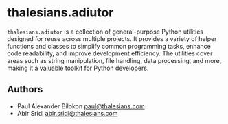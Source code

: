 # thalesians.adiutor

`thalesians.adiutor` is a collection of general-purpose Python utilities designed for reuse across multiple projects. It provides a variety of helper functions and classes to simplify common programming tasks, enhance code readability, and improve development efficiency. The utilities cover areas such as string manipulation, file handling, data processing, and more, making it a valuable toolkit for Python developers.

## Authors

- Paul Alexander Bilokon <paul@thalesians.com>
- Abir Sridi <abir.sridi@thalesians.com>

